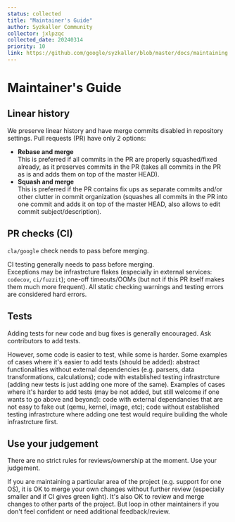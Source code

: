 ```yaml
---
status: collected
title: "Maintainer's Guide"
author: Syzkaller Community
collector: jxlpzqc
collected_date: 20240314
priority: 10
link: https://github.com/google/syzkaller/blob/master/docs/maintaining.md
---
```


# Maintainer's Guide

## Linear history

We preserve linear history and have merge commits disabled in repository settings.
Pull requests (PR) have only 2 options:
- **Rebase and merge**\
  This is preferred if all commits in the PR are properly squashed/fixed already,
  as it preserves commits in the PR (takes all commits in the PR as is and adds them
  on top of the master HEAD).
- **Squash and merge**\
  This is preferred if the PR contains fix ups as separate commits and/or other clutter
  in commit organization (squashes all commits in the PR into one commit and adds it
  on top of the master HEAD, also allows to edit commit subject/description).

## PR checks (CI)

`cla/google` check needs to pass before merging.

CI testing generally needs to pass before merging.\
Exceptions may be infrastrcture flakes (especially in external services: `codecov`, `ci/fuzzit`);
one-off timeouts/OOMs (but not if this PR itself makes them much more frequent).
All static checking warnings and testing errors are considered hard errors.

## Tests

Adding tests for new code and bug fixes is generally encouraged. Ask contributors to add tests.

However, some code is easier to test, while some is harder. Some examples of cases where
it's easier to add tests (should be added): abstract functionalities without external dependencies
(e.g. parsers, data transformations, calculations); code with established testing infrastrcture
(adding new tests is just adding one more of the same). Examples of cases where it's harder
to add tests (may be not added, but still welcome if one wants to go above and beyond):
code with external dependancies that are not easy to fake out (qemu, kernel, image, etc);
code without established testing infrastrcture where adding one test would require building
the whole infrastrcture first.

## Use your judgement

There are no strict rules for reviews/ownership at the moment. Use your judgement.

If you are maintaining a particular area of the project (e.g. support for one OS),
it is OK to merge your own changes without further review (especially smaller and
if CI gives green light). It's also OK to review and merge changes to other parts
of the project. But loop in other maintainers if you don't feel confident or need
additional feedback/review.
